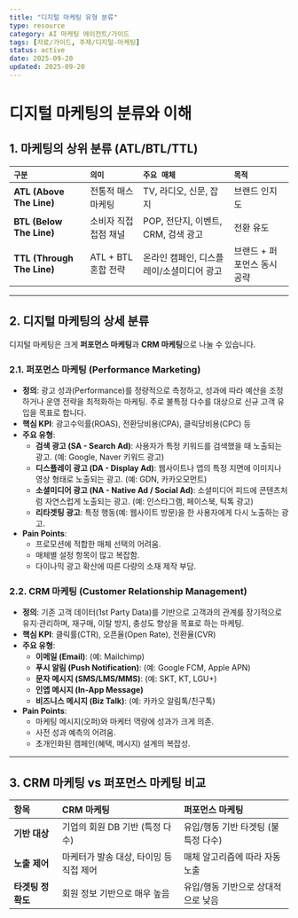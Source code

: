 ```yaml
---
title: "디지털 마케팅 유형 분류"
type: resource
category: AI 마케팅 에이전트/가이드
tags: [자료/가이드, 주제/디지털-마케팅]
status: active
date: 2025-09-20
updated: 2025-09-20
---
```


# 디지털 마케팅의 분류와 이해

## 1. 마케팅의 상위 분류 (ATL/BTL/TTL)

| `구분` | `의미` | `주요 매체` | `목적` |
| :--- | :--- | :--- | :--- |
| **ATL (Above The Line)** | 전통적 매스 마케팅 | TV, 라디오, 신문, 잡지 | 브랜드 인지도 |
| **BTL (Below The Line)** | 소비자 직접 접점 채널 | POP, 전단지, 이벤트, CRM, 검색 광고 | 전환 유도 |
| **TTL (Through The Line)** | ATL + BTL 혼합 전략 | 온라인 캠페인, 디스플레이/소셜미디어 광고 | 브랜드 + 퍼포먼스 동시 공략 |

---

## 2. 디지털 마케팅의 상세 분류

디지털 마케팅은 크게 **퍼포먼스 마케팅**과 **CRM 마케팅**으로 나눌 수 있습니다.

### 2.1. 퍼포먼스 마케팅 (Performance Marketing)

- **정의**: 광고 성과(Performance)를 정량적으로 측정하고, 성과에 따라 예산을 조정하거나 운영 전략을 최적화하는 마케팅. 주로 불특정 다수를 대상으로 신규 고객 유입을 목표로 합니다.
- **핵심 KPI**: 광고수익률(ROAS), 전환당비용(CPA), 클릭당비용(CPC) 등
- **주요 유형**:
    - **검색 광고 (SA - Search Ad)**: 사용자가 특정 키워드를 검색했을 때 노출되는 광고. (예: Google, Naver 키워드 광고)
    - **디스플레이 광고 (DA - Display Ad)**: 웹사이트나 앱의 특정 지면에 이미지나 영상 형태로 노출되는 광고. (예: GDN, 카카오모먼트)
    - **소셜미디어 광고 (NA - Native Ad / Social Ad)**: 소셜미디어 피드에 콘텐츠처럼 자연스럽게 노출되는 광고. (예: 인스타그램, 페이스북, 틱톡 광고)
    - **리타겟팅 광고**: 특정 행동(예: 웹사이트 방문)을 한 사용자에게 다시 노출하는 광고.
- **Pain Points**:
    - 프로모션에 적합한 매체 선택의 어려움.
    - 매체별 설정 항목이 많고 복잡함.
    - 다이나믹 광고 확산에 따른 다량의 소재 제작 부담.

### 2.2. CRM 마케팅 (Customer Relationship Management)

- **정의**: 기존 고객 데이터(1st Party Data)를 기반으로 고객과의 관계를 장기적으로 유지·관리하며, 재구매, 이탈 방지, 충성도 향상을 목표로 하는 마케팅.
- **핵심 KPI**: 클릭률(CTR), 오픈율(Open Rate), 전환율(CVR)
- **주요 유형**:
    - **이메일 (Email)**: (예: Mailchimp)
    - **푸시 알림 (Push Notification)**: (예: Google FCM, Apple APN)
    - **문자 메시지 (SMS/LMS/MMS)**: (예: SKT, KT, LGU+)
    - **인앱 메시지 (In-App Message)**
    - **비즈니스 메시지 (Biz Talk)**: (예: 카카오 알림톡/친구톡)
- **Pain Points**:
    - 마케팅 메시지(오퍼)와 마케터 역량에 성과가 크게 의존.
    - 사전 성과 예측의 어려움.
    - 초개인화된 캠페인(혜택, 메시지) 설계의 복잡성.

---

## 3. CRM 마케팅 vs 퍼포먼스 마케팅 비교

| 항목 | CRM 마케팅 | 퍼포먼스 마케팅 |
| :--- | :--- | :--- |
| **기반 대상** | 기업의 회원 DB 기반 (특정 다수) | 유입/행동 기반 타겟팅 (불특정 다수) |
| **노출 제어** | 마케터가 발송 대상, 타이밍 등 직접 제어 | 매체 알고리즘에 따라 자동 노출 |
| **타겟팅 정확도** | 회원 정보 기반으로 매우 높음 | 유입/행동 기반으로 상대적으로 낮음 |
